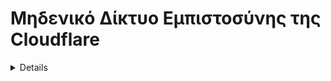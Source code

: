 # Μηδενικό Δίκτυο Εμπιστοσύνης της Cloudflare

<details>

{% hint style="success" %}
Μάθετε & εξασκηθείτε στο Hacking του AWS:<img src="/.gitbook/assets/image.png" alt="" data-size="line">[**Εκπαίδευση HackTricks AWS Red Team Expert (ARTE)**](https://training.hacktricks.xyz/courses/arte)<img src="/.gitbook/assets/image.png" alt="" data-size="line">\
Μάθετε & εξασκηθείτε στο Hacking του GCP: <img src="/.gitbook/assets/image (2).png" alt="" data-size="line">[**Εκπαίδευση HackTricks GCP Red Team Expert (GRTE)**<img src="/.gitbook/assets/image (2).png" alt="" data-size="line">](https://training.hacktricks.xyz/courses/grte)

<details>

<summary>Υποστηρίξτε το HackTricks</summary>

* Ελέγξτε τα [**σχέδια συνδρομής**](https://github.com/sponsors/carlospolop)!
* **Εγγραφείτε** στην 💬 [**ομάδα Discord**](https://discord.gg/hRep4RUj7f) ή στην [**ομάδα telegram**](https://t.me/peass) ή **ακολουθήστε** μας στο **Twitter** 🐦 [**@hacktricks\_live**](https://twitter.com/hacktricks\_live)**.**
* **Μοιραστείτε τεχνικές χάκινγκ υποβάλλοντας PRs** στα αποθετήρια [**HackTricks**](https://github.com/carlospolop/hacktricks) και [**HackTricks Cloud**](https://github.com/carlospolop/hacktricks-cloud).

</details>
{% endhint %}

Σε ένα λογαριασμό **Μηδενικού Δικτύου Εμπιστοσύνης της Cloudflare** υπάρχουν ορισμένες **ρυθμίσεις και υπηρεσίες** που μπορούν να ρυθμιστούν. Σε αυτήν τη σελίδα θα **αναλύσουμε τις σχετικές με την ασφάλεια ρυθμίσεις κάθε ενότητας:**

<figure><img src="../../.gitbook/assets/image (206).png" alt=""><figcaption></figcaption></figure>

## Αναλύσεις

* [ ] Χρήσιμο για **γνώση του περιβάλλοντος**

## **Πύλη**

* [ ] Στις **`Πολιτικές`** είναι δυνατή η δημιουργία πολιτικών για **περιορισμό** με βάση το **DNS**, το **δίκτυο** ή το αίτημα **HTTP** για ποιος μπορεί να έχει πρόσβαση σε εφαρμογές.
* Εάν χρησιμοποιούνται, μπορούν να δημιουργηθούν πολιτικές για να **περιορίσουν** την πρόσβαση σε κακόβουλες ιστοσελίδες.
* Αυτό είναι **σημαντικό μόνο εάν χρησιμοποιείται μια πύλη**, αν όχι, δεν υπάρχει λόγος να δημιουργηθούν πολιτικές αμυντικής φύσης.

## Πρόσβαση

### Εφαρμογές

Σε κάθε εφαρμογή:

* [ ] Ελέγξτε **ποιος** μπορεί να έχει πρόσβαση στην εφαρμογή στις **Πολιτικές** και βεβαιωθείτε ότι **μόνο** οι **χρήστες** που **χρειάζονται πρόσβαση** στην εφαρμογή μπορούν να έχουν πρόσβαση.
* Για να επιτραπεί η πρόσβαση θα χρησιμοποιηθούν **`Ομάδες Πρόσβασης`** (και μπορούν να οριστούν και **επιπλέον κανόνες**)
* [ ] Ελέγξτε τους **διαθέσιμους παρόχους ταυτότητας** και βεβαιωθείτε ότι **δεν είναι πολύ ανοιχτοί**
* [ ] Στις **`Ρυθμίσεις`**:
* [ ] Βεβαιωθείτε ότι το **CORS δεν είναι ενεργοποιημένο** (εάν είναι ενεργοποιημένο, ελέγξτε ότι είναι **ασφαλές** και δεν επιτρέπει τα πάντα)
* [ ] Τα cookies πρέπει να έχουν το χαρακτηριστικό **Strict Same-Site**, **HTTP Only** και το **binding cookie** πρέπει να είναι **ενεργοποιημένο** εάν η εφαρμογή είναι HTTP.
* [ ] Εξετάστε επίσης την ενεργοποίηση της **Απομακρυσμένης απομόνωσης περιήγησης** για καλύτερη **προστασία. Περισσότερες πληροφορίες για την** [**απομόνωση απομακρυσμένου προγράμματος περιήγησης εδώ**](https://blog.cloudflare.com/cloudflare-and-remote-browser-isolation/)**.**

### **Ομάδες Πρόσβασης**

* [ ] Βεβαιωθείτε ότι οι δημιουργηθείσες ομάδες πρόσβασης είναι **σωστά περιορισμένες** στους χρήστες που πρέπει να επιτρέπουν.
* [ ] Είναι ιδιαίτερα σημαντικό να ελέγξετε ότι η **προεπιλεγμένη ομάδα πρόσβασης δεν είναι πολύ ανοιχτή** (δεν επιτρέπει σε πολλούς ανθρώπους) καθώς από **προεπιλογή** οποιοσδήποτε σε αυτήν την **ομάδα** θα μπορεί να **έχει πρόσβαση σε εφαρμογές**.
* Σημειώστε ότι είναι δυνατόν να δοθεί **πρόσβαση** σε **ΟΛΟΥΣ** και άλλες **πολύ ανοιχτές πολιτικές** που δεν συνιστώνται εκτός αν είναι απόλυτα απαραίτητες.

### Πιστοποίηση Υπηρεσίας

* [ ] Βεβαιωθείτε ότι όλα τα διακριτικά υπηρεσίας λήγουν σε 1 χρόνο ή λιγότερο

### Σήραγγες

TODO

## Η Ομάδα μου

TODO

## Καταγραφές

* [ ] Μπορείτε να αναζητήσετε **απροσδόκητες ενέργειες** από χρήστες

## Ρυθμίσεις

* [ ] Ελέγξτε τον **τύπο σχεδίου**
* [ ] Είναι δυνατόν να δείτε το όνομα του ιδιοκτήτη της πιστωτικής κάρτας, τα **τελευταία 4 ψηφία**, την **ημερομηνία λήξης** και τη **διεύθυνση**
* [ ] Συνιστάται να **προσθέσετε μια Ημερομηνία Λήξης Θέσης Χρήστη** για να αφαιρέσετε τους χρήστες που δεν χρησιμοποιούν πραγματικά αυτήν την υπηρεσία

<details>

{% hint style="success" %}
Μάθετε & εξασκηθείτε στο Hacking του AWS:<img src="/.gitbook/assets/image.png" alt="" data-size="line">[**Εκπαίδευση HackTricks AWS Red Team Expert (ARTE)**](https://training.hacktricks.xyz/courses/arte)<img src="/.gitbook/assets/image.png" alt="" data-size="line">\
Μάθετε & εξασκηθείτε στο Hacking του GCP: <img src="/.gitbook/assets/image (2).png" alt="" data-size="line">[**Εκπαίδευση HackTricks GCP Red Team Expert (GRTE)**<img src="/.gitbook/assets/image (2).png" alt="" data-size="line">](https://training.hacktricks.xyz/courses/grte)

<details>

<summary>Υποστηρίξτε το HackTricks</summary>

* Ελέγξτε τα [**σχέδια συνδρομής**](https://github.com/sponsors/carlospolop)!
* **Εγγραφείτε** στην 💬 [**ομάδα Discord**](https://discord.gg/hRep4RUj7f) ή στην [**ομάδα telegram**](https://t.me/peass) ή **ακολουθήστε** μας στο **Twitter** 🐦 [**@hacktricks\_live**](https://twitter.com/hacktricks\_live)**.**
* **Μοιραστείτε τεχνικές χάκινγκ υποβάλλοντας PRs** στα αποθετήρια [**HackTricks**](https://github.com/carlospolop/hacktricks) και [**HackTricks Cloud**](https://github.com/carlospolop/hacktricks-cloud).

</details>
{% endhint %}
